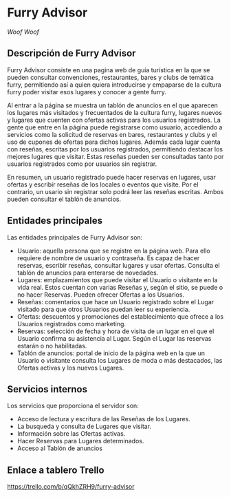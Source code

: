 # Furry Advisor
*Woof Woof*

## Descripción de Furry Advisor ##
Furry Advisor consiste en una pagina web de guía turística en la que se pueden consultar convenciones, restaurantes, bares y clubs de temática furry, permitiendo así a quien quiera introducirse y empaparse de la cultura furry poder visitar esos lugares y conocer a gente furry.

Al entrar a la página se muestra un tablón de anuncios en el que aparecen los lugares más visitados y frecuentados de la cultura furry, lugares nuevos y lugares que cuenten con ofertas activas para los usuarios registrados.
La gente que entre en la página puede registrarse como usuario, accediendo a servicios como la solicitud de reservas en bares, restaurantes y clubs y el uso de cupones de ofertas para dichos lugares. Además cada lugar cuenta con reseñas, escritas por los usuarios registrados, permitiendo destacar los mejores lugares que visitar. Estas reseñas pueden ser consultadas tanto por usuarios registrados como por usuarios sin registrar.

En resumen, un usuario registrado puede hacer reservas en lugares, usar ofertas y escribir reseñas de los locales o eventos que visite. Por el contrario, un usario sin registrar solo podrá leer las reseñas escritas. Ambos pueden consultar el tablón de anuncios.

## Entidades principales ##
Las entidades principales de Furry Advisor son:
- Usuario: aquella persona que se registre en la página web. Para ello requiere de nombre de usuario y contraseña. Es capaz de hacer reservas, escribir reseñas, consultar lugares y usar ofertas. Consulta el tablón de anuncios para enterarse de novedades.
- Lugares: emplazamientos que puede visitar el Usuario o visitante en la vida real. Estos cuentan con varias Reseñas y, según el sitio, se puede o no hacer Reservas. Pueden ofrecer Ofertas a los Usuarios.
- Reseñas: comentarios que hace un Usuario registrado sobre el Lugar visitado para que otros Usuarios puedan leer su experiencia.
- Ofertas: descuentos y promociones del establecimiento que ofrece a los Usuarios registrados como marketing.
- Reservas: selección de fecha y hora de visita de un lugar en el que el Usuario confirma su asistencia al Lugar. Según el Lugar las reservas estarán o no habilitadas.
- Tablón de anuncios: portal de inicio de la página web en la que un Usuario o visitante consulta los Lugares de moda o más destacados, las Ofertas activas y los nuevos Lugares.

## Servicios internos ##
Los servicios que proporciona el servidor son:
- Acceso de lectura y escritura de las Reseñas de los Lugares.
- La busqueda y consulta de Lugares que visitar.
- Información sobre las Ofertas activas.
- Hacer Reservas para Lugares determinados.
- Acceso al Tablón de anuncios

## Enlace a tablero Trello ##
https://trello.com/b/qQkhZRH9/furry-advisor
